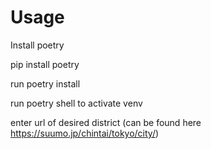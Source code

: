# Usage

Install poetry

pip install poetry

run poetry install

run poetry shell to activate venv

enter url of desired district (can be found here https://suumo.jp/chintai/tokyo/city/)

